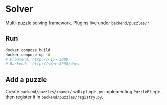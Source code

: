 # Solver

Multi-puzzle solving framework. Plugins live under `backend/puzzles/*`.

## Run

```bash
docker compose build
docker compose up -d
# Frontend: http://<ip>:3000
# Backend:  http://<ip>:8000/docs
```

## Add a puzzle

Create `backend/puzzles/<name>/` with `plugin.py` implementing `PuzzlePlugin`, then register it in `backend/puzzles/registry.py`.
